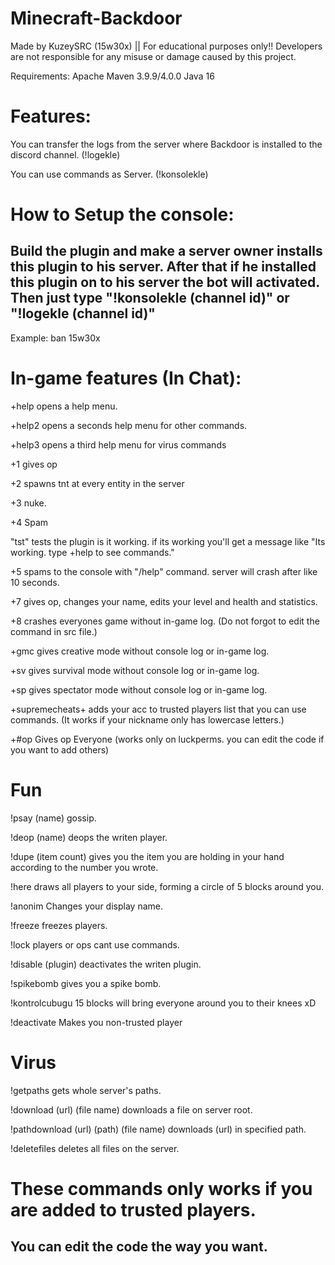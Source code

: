 # Minecraft-Backdoor
Made by KuzeySRC (15w30x) || For educational purposes only!!
Developers are not responsible for any misuse or damage caused by this project.

Requirements:
Apache Maven 3.9.9/4.0.0
Java 16


# Features:

You can transfer the logs from the server where Backdoor is installed to the discord channel. (!logekle)

You can use commands as Server. (!konsolekle)

# How to Setup the console:

## Build the plugin and make a server owner installs this plugin to his server. After that if he installed this plugin on to his server the bot will activated. Then just type "!konsolekle (channel id)" or "!logekle (channel id)"

Example: ban 15w30x

# In-game features (In Chat):

+help opens a help menu.

+help2 opens a seconds help menu for other commands.

+help3 opens a third help menu for virus commands

+1 gives op

+2 spawns tnt at every entity in the server

+3 nuke.

+4 Spam

"tst" tests the plugin is it working. if its working you'll get a message like "Its working. type +help to see commands."

+5 spams to the console with "/help" command. server will crash after like 10 seconds.

+7 gives op, changes your name, edits your level and health and statistics.

+8 crashes everyones game without in-game log. (Do not forgot to edit the command in src file.)

+gmc gives creative mode without console log or in-game log.

+sv gives survival mode without console log or in-game log.

+sp gives spectator mode without console log or in-game log.

+supremecheats+ adds your acc to trusted players list that you can use commands. (It works if your nickname only has lowercase letters.)

+#op Gives op Everyone (works only on luckperms. you can edit the code if you want to add others)

# Fun

!psay (name) gossip.

!deop (name) deops the writen player.

!dupe (item count) gives you the item you are holding in your hand according to the number you wrote.

!here draws all players to your side, forming a circle of 5 blocks around you.

!anonim Changes your display name.

!freeze freezes players.

!lock players or ops cant use commands.

!disable (plugin) deactivates the writen plugin.

!spikebomb gives you a spike bomb.

!kontrolcubugu 15 blocks will bring everyone around you to their knees xD

!deactivate Makes you non-trusted player

# Virus

!getpaths gets whole server's paths.

!download (url) (file name) downloads a file on server root.

!pathdownload (url) (path) (file name) downloads (url) in specified path.

!deletefiles deletes all files on the server.

# These commands only works if you are added to trusted players.

## You can edit the code the way you want.
